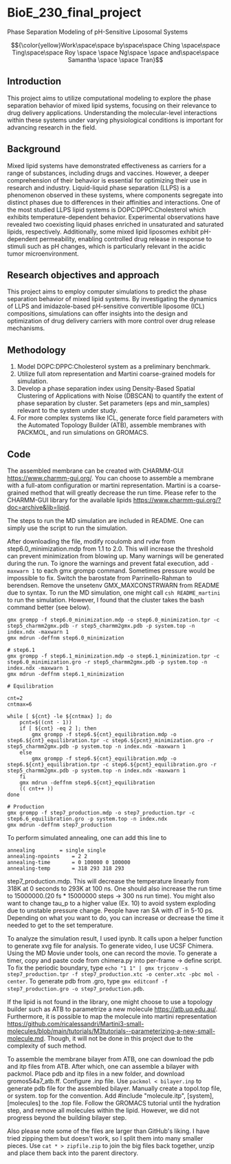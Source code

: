 # BioE_230_final_project
Phase Separation Modeling of pH-Sensitive Liposomal Systems 

$${\color{yellow}Work\space\space   by\space\space   Ching \space\space  Ting\space\space Roy \space \space Ng\space \space  and\space\space   Samantha \space \space Tran}$$

## Introduction
This project aims to utilize computational modeling to explore the phase separation behavior of mixed lipid systems, focusing on their relevance to drug delivery applications. Understanding the molecular-level interactions within these systems under varying physiological conditions is important for advancing research in the field.

## Background
Mixed lipid systems have demonstrated effectiveness as carriers for a range of substances, including drugs and vaccines. However, a deeper comprehension of their behavior is essential for optimizing their use in research and industry. Liquid-liquid phase separation (LLPS) is a phenomenon observed in these systems, where components segregate into distinct phases due to differences in their affinities and interactions. One of the most studied LLPS lipid systems is DOPC:DPPC:Cholesterol which exhibits temperature-dependent behavior. Experimental observations have revealed two coexisting liquid phases enriched in unsaturated and saturated lipids, respectively. Additionally, some mixed lipid liposomes exhibit pH-dependent permeability, enabling controlled drug release in response to stimuli such as pH changes, which is particularly relevant in the acidic tumor microenvironment.

## Research objectives and approach
This project aims to employ computer simulations to predict the phase separation behavior of mixed lipid systems. By investigating the dynamics of LLPS and imidazole-based pH-sensitive convertible liposome (ICL) compositions, simulations can offer insights into the design and optimization of drug delivery carriers with more control over drug release mechanisms.

## Methodology
1. Model DOPC:DPPC:Cholesterol system as a preliminary benchmark.
2. Utilize full atom representation and Martini coarse-grained models for simulation.
3. Develop a phase separation index using Density-Based Spatial Clustering of Applications with Noise (DBSCAN) to quantify the extent of phase separation by cluster. Set parameters (eps and min_samples) relevant to the system under study.
4. For more complex systems like ICL, generate force field parameters with the Automated Topology Builder (ATB), assemble membranes with PACKMOL, and run simulations on GROMACS.

## Code
The assembled membrane can be created with CHARMM-GUI https://www.charmm-gui.org/. You can choose to assemble a membrane with a full-atom configuration or martini representation. Martini is a coarse-grained method that will greatly decrease the run time. Please refer to the CHARMM-GUI library for the available lipids https://www.charmm-gui.org/?doc=archive&lib=lipid. 

The steps to run the MD simulation are included in README. One can simply use the script to run the simulation. 

After downloading the file, modify rcoulomb and rvdw from step6.0_minimization.mdp from 1.1 to 2.0. This will increase the threshold can prevent minimization from blowing up. Many warnings will be generated during the run. To ignore the warnings and prevent fatal execution, add ```-maxwarn 1``` to each gmx grompp command. Sometimes pressure would be impossible to fix. Switch the barostate from Parrinello-Rahman to berendsen. Remove the unsetenv GMX_MAXCONSTRWARN from README due to syntax. To run the MD simulation, one might call ```csh README_martini``` to run the simulation. However, I found that the cluster takes the bash command better (see below). 

```
gmx grompp -f step6.0_minimization.mdp -o step6.0_minimization.tpr -c step5_charmm2gmx.pdb -r step5_charmm2gmx.pdb -p system.top -n index.ndx -maxwarn 1
gmx mdrun -deffnm step6.0_minimization

# step6.1
gmx grompp -f step6.1_minimization.mdp -o step6.1_minimization.tpr -c step6.0_minimization.gro -r step5_charmm2gmx.pdb -p system.top -n index.ndx -maxwarn 1
gmx mdrun -deffnm step6.1_minimization

# Equilibration

cnt=2
cntmax=6

while [ ${cnt} -le ${cntmax} ]; do
    pcnt=$((cnt - 1))
    if [ ${cnt} -eq 2 ]; then
        gmx grompp -f step6.${cnt}_equilibration.mdp -o step6.${cnt}_equilibration.tpr -c step6.${pcnt}_minimization.gro -r step5_charmm2gmx.pdb -p system.top -n index.ndx -maxwarn 1
    else
        gmx grompp -f step6.${cnt}_equilibration.mdp -o step6.${cnt}_equilibration.tpr -c step6.${pcnt}_equilibration.gro -r step5_charmm2gmx.pdb -p system.top -n index.ndx -maxwarn 1
    fi
    gmx mdrun -deffnm step6.${cnt}_equilibration
    (( cnt++ ))
done

# Production
gmx grompp -f step7_production.mdp -o step7_production.tpr -c step6.6_equilibration.gro -p system.top -n index.ndx
gmx mdrun -deffnm step7_production
```

To perform simulated annealing, one can add this line to 
```
annealing		 = single single
annealing-npoints	 = 2 2
annealing-time		 = 0 100000 0 100000
annealing-temp		 = 318 293 318 293
```
step7_production.mdp. This will decrease the temperature linearly from 318K at 0 seconds to 293K at 100 ns. One should also increase the run time to 15000000.(20 fs * 15000000 steps -> 300 ns run time). You might also want to change tau_p to a higher value (Ex. 10) to avoid system exploding due to unstable pressure change. People have ran SA with dT in 5-10 ps. Depending on what you want to do, you can increase or decrease the time it needed to get to the set temperature. 

To analyze the simulation result, I used ipynb. It calls upon a helper function to generate xvg file for analysis. To generate video, I use UCSF Chimera. Using the MD Movie under tools, one can record the movie. To generate a timer, copy and paste code from chimera.py into per-frame -> define script. To fix the periodic boundary, type ```echo "1 1" | gmx trjconv -s step7_production.tpr -f step7_production.xtc -o center.xtc -pbc mol -center```. To generate pdb from .gro, type ```gmx editconf -f step7_production.gro -o step7_production.pdb```.

If the lipid is not found in the library, one might choose to use a topology builder such as ATB to parametrize a new molecule https://atb.uq.edu.au/. Furthermore, it is possible to map the molecule into martini representation https://github.com/ricalessandri/Martini3-small-molecules/blob/main/tutorials/M3tutorials--parameterizing-a-new-small-molecule.md. Though, it will not be done in this project due to the complexity of such method.

To assemble the membrane bilayer from ATB, one can download the pdb and itp files from ATB. After which, one can assemble a bilayer with packmol. Place pdb and itp files in a new folder, and download gromos54a7_atb.ff. Configure .inp file. Use ```packmol < bilayer.inp``` to generate pdb file for the assembled bilayer. Manually create a topol.top file, or system. top for the convention. Add #include "molecule.itp", [system], [molecules] to the .top file. Follow the GROMACS tutorial until the hydration step, and remove all molecules within the lipid. However, we did not progress beyond the building bilayer step. 

Also please note some of the files are larger than GitHub's liking. I have tried zipping them but doesn't work, so I split them into many smaller pieces. Use ```cat * > zipfile.zip``` to join the big files back together, unzip and place them back into the parent directory. 

